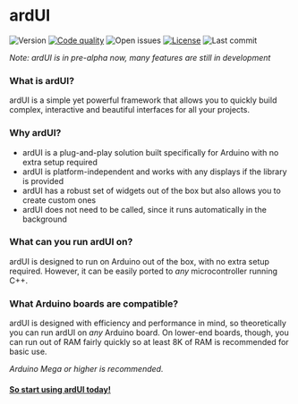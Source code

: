 # ardUI

![Version](https://img.shields.io/badge/ardUI-pre--alpha-orange?style=flat-square)
[![Code quality](https://img.shields.io/codefactor/grade/github/MStefan99/ardUI/master?style=flat-square)](https://www.codefactor.io/repository/github/mstefan99/ardui)
![Open issues](https://img.shields.io/github/issues/MStefan99/ardUI?style=flat-square)
[![License](https://img.shields.io/badge/license-GPL--3.0-brightgreen?style=flat-square)](https://www.gnu.org/licenses/gpl-3.0.en.html)
![Last commit](https://img.shields.io/github/last-commit/MStefan99/ardUI?style=flat-square)

_Note: ardUI is in pre-alpha now, many features are still in development_

### What is ardUI?
ardUI is a simple yet powerful framework that allows you to quickly build complex, interactive and beautiful interfaces 
for all your projects. 

### Why ardUI? 
- ardUI is a plug-and-play solution built specifically for Arduino with no extra setup required
- ardUI is platform-independent and works with any displays if the library is provided
- ardUI has a robust set of widgets out of the box but also allows you to create custom ones
- ardUI does not need to be called, since it runs automatically in the background

### What can you run ardUI on?
ardUI is designed to run on Arduino out of the box, with no extra setup required. However, it can be easily ported to
_any_ microcontroller running C++.

### What Arduino boards are compatible?
ardUI is designed with efficiency and performance in mind, so theoretically you can run ardUI on _any_ Arduino board.
On lower-end boards, though, you can run out of RAM fairly quickly so at least 8K of RAM is recommended for basic use.

_Arduino Mega or higher is recommended._

#### [So start using ardUI today!](https://github.com/MStefan99/ardUI/releases)

